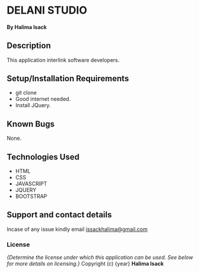 # DELANI STUDIO

#### By **Halima Isack**
## Description
This application interlink software developers.
## Setup/Installation Requirements
* git clone  
* Good internet needed.
* Install JQuery.

## Known Bugs
None.
## Technologies Used
* HTML
* CSS
* JAVASCRIPT
* JQUERY
* BOOTSTRAP
## Support and contact details
Incase of any issue kindly email issackhalima@gmail.com
### License
*{Determine the license under which this application can be used.  See below for more details on licensing.}*
Copyright (c) {year} **Halima Isack**
  
